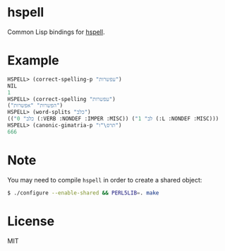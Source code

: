 # hspell

Common Lisp bindings for [hspell](http://hspell.ivrix.org.il/).

# Example

```lisp
HSPELL> (correct-spelling-p "עפשרות")
NIL
1
HSPELL> (correct-spelling "עפשרות")
("הפשרות" "אפשרות")
HSPELL> (word-splits "כלב")
(("כלב" 0 (:VERB :NONDEF :IMPER :MISC)) ("לב" 1 (:L :NONDEF :MISC)))
HSPELL> (canonic-gimatria-p "תרס\"ו")
666
```

# Note

You may need to compile `hspell` in order to create a shared object:


```sh
$ ./configure --enable-shared && PERL5LIB=. make
```

# License

MIT
